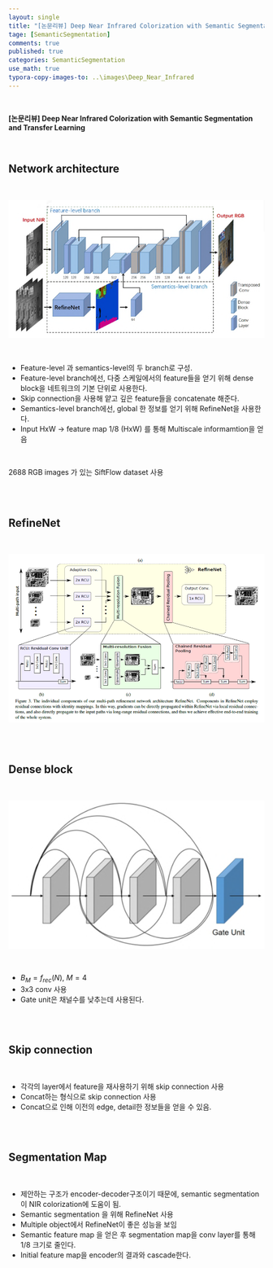 ```yaml
---
layout: single
title: "[논문리뷰] Deep Near Infrared Colorization with Semantic Segmentation and Transfer Learning"
tage: [SemanticSegmentation]
comments: true
published: true
categories: SemanticSegmentation
use_math: true
typora-copy-images-to: ..\images\Deep_Near_Infrared
---
```


<br/>

**[논문리뷰] Deep Near Infrared Colorization with Semantic Segmentation and Transfer Learning**

<br/>

## Network architecture

<br/>

![image-20210210142836812](/images/Deep_Near_Infrared/image-20210210142836812.png)

<br/>

- Feature-level 과 semantics-level의 두 branch로 구성. 
- Feature-level branch에선, 다중 스케일에서의 feature들을 얻기 위해 dense block을 네트워크의 기본 단위로 사용한다.
- Skip connection을 사용해 얕고 깊은 feature들을 concatenate 해준다.
- Semantics-level branch에선, global 한 정보를 얻기 위해 RefineNet을 사용한다.
- Input HxW -> feature map 1/8 (HxW) 를 통해 Multiscale informamtion을 얻음

<br/>

2688 RGB images 가 있는 SiftFlow dataset 사용

<br/>

<br/>

## **RefineNet**

<br/>

![image-20210210143110659](/images/Deep_Near_Infrared/image-20210210143110659.png)

<br/>

<br/>

## **Dense** **block**

<br/>

![image-20210210143120339](/images/Deep_Near_Infrared/image-20210210143120339.png)

<br/>

- $B_M= f_{rec}(N)$, $M=4$
- 3x3 conv 사용
- Gate unit은 채널수를 낮추는데 사용된다.

<br/>

<br/>

## **Skip connection**

<br/>


- 각각의 layer에서 feature을 재사용하기 위해 skip connection 사용
- Concat하는 형식으로 skip connection 사용
- Concat으로 인해 이전의 edge, detail한 정보들을 얻을 수 있음.

<br/>

<br/>

## **Segmentation Map**

<br/>

- 제안하는 구조가 encoder-decoder구조이기 때문에, semantic segmentation이 NIR colorization에 도움이 됨.
- Semantic segmentation 을 위해 RefineNet 사용
- Multiple object에서 RefineNet이 좋은 성능을 보임
- Semantic feature map 을 얻은 후 segmentation map을 conv layer를 통해 1/8 크기로 줄인다.
- Initial feature map을 encoder의 결과와 cascade한다.